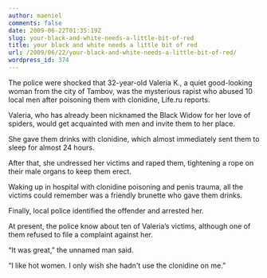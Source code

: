 ```yaml
---
author: maeniel
comments: false
date: 2009-06-22T01:35:19Z
slug: your-black-and-white-needs-a-little-bit-of-red
title: your black and white needs a little bit of red
url: /2009/06/22/your-black-and-white-needs-a-little-bit-of-red/
wordpress_id: 374
---
```


The police were shocked that 32-year-old Valeria K., a quiet good-looking woman from the city of Tambov, was the mysterious rapist who abused 10 local men after poisoning them with clonidine, Life.ru reports.

Valeria, who has already been nicknamed the Black Widow for her love of spiders, would get acquainted with men and invite them to her place.

She gave them drinks with clonidine, which almost immediately sent them to sleep for almost 24 hours.

After that, she undressed her victims and raped them, tightening a rope on their male organs to keep them erect.

Waking up in hospital with clonidine poisoning and penis trauma, all the victims could remember was a friendly brunette who gave them drinks.

Finally, local police identified the offender and arrested her.

At present, the police know about ten of Valeria’s victims, although one of them refused to file a complaint against her.

“It was great,” the unnamed man said.

“I like hot women. I only wish she hadn't use the clonidine on me.” 

